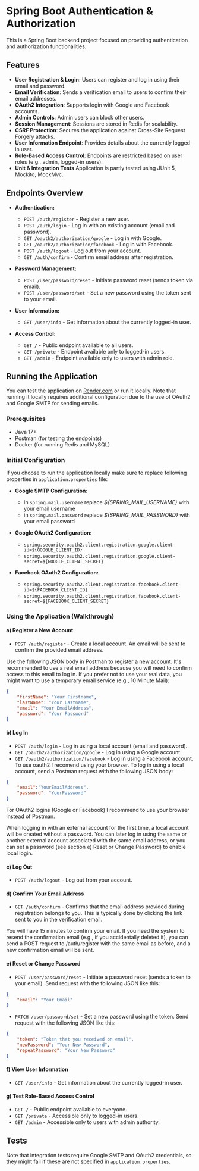 # Spring Boot Authentication & Authorization

This is a Spring Boot backend project focused on providing authentication and authorization functionalities. 

## Features

- **User Registration & Login**: Users can register and log in using their email and password.
- **Email Verification**: Sends a verification email to users to confirm their email addresses.
- **OAuth2 Integration**: Supports login with Google and Facebook accounts.
- **Admin Controls**: Admin users can block other users.
- **Session Management**: Sessions are stored in Redis for scalability.
- **CSRF Protection**: Secures the application against Cross-Site Request Forgery attacks.
- **User Information Endpoint**: Provides details about the currently logged-in user.
- **Role-Based Access Control**: Endpoints are restricted based on user roles (e.g., admin, logged-in users).
- **Unit & Integration Tests** Application is partly tested using JUnit 5, Mockito, MockMvc.

## Endpoints Overview

- **Authentication:**
  - `POST /auth/register` - Register a new user.
  - `POST /auth/login` - Log in with an existing account (email and password).
  - `GET /oauth2/authorization/google` - Log in with Google.
  - `GET /oauth2/authorization/facebook` - Log in with Facebook.
  - `POST /auth/logout` - Log out from your account.
  - `GET /auth/confirm` - Confirm email address after registration.
  
- **Password Management:**
  - `POST /user/password/reset` - Initiate password reset (sends token via email).
  - `POST /user/password/set` - Set a new password using the token sent to your email.

- **User Information:**
  - `GET /user/info` - Get information about the currently logged-in user.
  
- **Access Control:**
  - `GET /` - Public endpoint available to all users.
  - `GET /private` - Endpoint available only to logged-in users.
  - `GET /admin` - Endpoint available only to users with admin role.

## Running the Application

You can test the application on [Render.com](https://render.com) or run it locally. Note that running it locally requires additional configuration due to the use of OAuth2 and Google SMTP for sending emails.

### Prerequisites

- Java 17+
- Postman (for testing the endpoints)
- Docker (for running Redis and MySQL)

### Initial Configuration

If you choose to run the application locally make sure to replace following properties in `application.properties` file:

- **Google SMTP Configuration:**
  - in `spring.mail.username` replace *${SPRING_MAIL_USERNAME}* with your email username
  - in `spring.mail.password` replace *${SPRING_MAIL_PASSWORD}* with your email password

- **Google OAuth2 Configuration:**
  - `spring.security.oauth2.client.registration.google.client-id=${GOOGLE_CLIENT_ID}`
  - `spring.security.oauth2.client.registration.google.client-secret=${GOOGLE_CLIENT_SECRET}`

- **Facebook OAuth2 Configuration:**
  - `spring.security.oauth2.client.registration.facebook.client-id=${FACEBOOK_CLIENT_ID}`
  - `spring.security.oauth2.client.registration.facebook.client-secret=${FACEBOOK_CLIENT_SECRET}`

### Using the Application (Walkthrough)

#### a) Register a New Account
- `POST /auth/register` - Create a local account. An email will be sent to confirm the provided email address.

Use the following JSON body in Postman to register a new account. It's recommended to use a real email address because you will need to confirm access to this email to log in. If you prefer not to use your real data, you might want to use a temporary email service (e.g., 10 Minute Mail):

```json
{
    "firstName": "Your Firstname",
    "lastName": "Your Lastname",
    "email": "Your EmailAddress",
    "password": "Your Password"
}
```

#### b) Log In
- `POST /auth/login` - Log in using a local account (email and password).
- `GET /oauth2/authorization/google` - Log in using a Google account.
- `GET /oauth2/authorization/facebook` - Log in using a Facebook account.
To use oauth2 I recomend using your browser.
To log in using a local account, send a Postman request with the following JSON body:
```json
{
    "email":"YourEmailAddress",
    "password": "YourPassword"
}
```
For OAuth2 logins (Google or Facebook) I recommend to use your browser instead of Postman.

When logging in with an external account for the first time, a local account will be created without a password. You can later log in using the same or another external account associated with the same email address, or you can set a password (see section e) Reset or Change Password) to enable local login.

#### c) Log Out
- `POST /auth/logout` - Log out from your account.

#### d) Confirm Your Email Address
- `GET /auth/confirm` - Confirms that the email address provided during registration belongs to you. This is typically done by clicking the link sent to you in the verification email.

You will have 15 minutes to confirm your email. If you need the system to resend the confirmation email (e.g., if you accidentally deleted it), you can send a POST request to /auth/register with the same email as before, and a new confirmation email will be sent.

#### e) Reset or Change Password
- `POST /user/password/reset` - Initiate a password reset (sends a token to your email).
Send request  with the following JSON like this:
```json
{
    "email": "Your Email"
}
```
- `PATCH /user/password/set` - Set a new password using the token.
Send request  with the following JSON like this:
```json
{
    "token": "Token that you received on email",
    "newPassword": "Your New Password",
    "repeatPassword": "Your New Password"
}
```

#### f) View User Information
- `GET /user/info` - Get information about the currently logged-in user.

#### g) Test Role-Based Access Control
- `GET /` - Public endpoint available to everyone.
- `GET /private` - Accessible only to logged-in users.
- `GET /admin` - Accessible only to users with admin authority.

## Tests

Note that integration tests require Google SMTP and OAuth2 credentials, so they might fail if these are not specified in `application.properties`.
